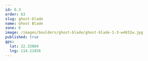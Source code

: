 ```yaml
---
id: 6.3
order: 63
slug: ghost-blade
name: Ghost Blade
zone: 6
image: /images/boulders/ghost-blade/ghost-blade-1-3-w4032w.jpg
published: true
gps:
  lat: 22.33804
  lng: 114.21856
---
```


